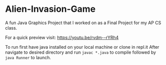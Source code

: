 # Alien-Invasion-Game

A fun Java Graphics Project that I worked on as a Final Project for my AP CS class.  

For a quick preview visit: https://youtu.be/rvdm--rYRh4

To run first have java installed on your local machine or clone in repl.it
After navigate to desired directory and run `javac *.java` to compile followed by `java Runner` to launch.
